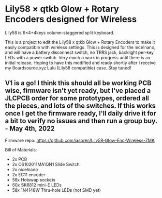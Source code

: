 # Lily58 × qtkb Glow + Rotary Encoders designed for Wireless

Lily58 is 6×4+4keys column-staggered split keyboard.

This is a project to edit the Lily58 x qtkb Glow + Rotary Encoders to make it easily compatible with wireless settings. This is designed for the nice!nano, and will have a battery disconnect switch, no TRRS jack, backlight per-key LEDs with a power switch. Very much a work in progress until there is an initial release. Hoping to have this modified and ready shortly after I receive my Boardsource.xyz Lulu (Lily58 compatible) case. Stay tuned!

## V1 is a go! I think this should all be working PCB wise, firmware isn't yet ready, but I've placed a JLCPCB order for some prototypes, ordered all the pieces, and lots of the switches. If this works once I get the firmware ready, I'll daily drive it for a bit to verify no issues and then run a group buy. - May 4th, 2022

Firmware repo: https://github.com/iasoren/Lily58-Glow-Enc-Wireless-ZMK




Bill of Materials:
* 2x PCB
* 2x OS102011MA1QN1 Slide Switch
* 2x nice!nano
* 2x EC11 encoder
* 56x Hotswap sockets
* 60x SK6812 mini-E LEDs
* 58x 1N4148W Thru-hole LEDs (not SMD yet)

